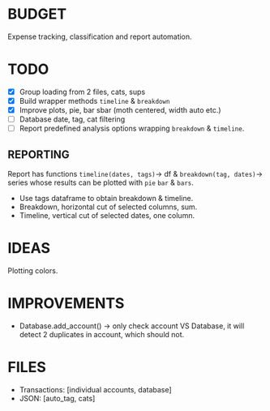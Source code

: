 # BUDGET
Expense tracking, classification and report automation.

# TODO
- [x] Group loading from 2 files, cats, sups
- [x] Build wrapper methods `timeline` & `breakdown`
- [x] Improve plots, pie, bar sbar (moth centered, width auto etc.)
- [ ] Database date, tag, cat filtering
- [ ] Report predefined analysis options wrapping `breakdown` & `timeline`.

## REPORTING
Report has functions `timeline(dates, tags)`-> df &
`breakdown(tag, dates)`-> series whose 
results can be plotted with `pie` `bar` & `bars`.
* Use tags dataframe to obtain breakdown & timeline.
* Breakdown, horizontal cut of selected columns, sum.
* Timeline, vertical cut of selected dates, one column.

# IDEAS
Plotting colors.


# IMPROVEMENTS
* Database.add_account() -> only check account VS Database, it will detect 2 
  duplicates in account, which should not.

# FILES
 * Transactions: [individual accounts, database]
 * JSON:  [auto_tag, cats]


